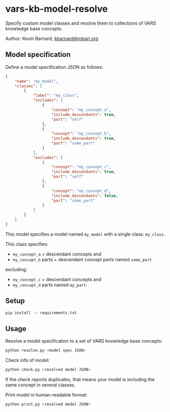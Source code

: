 # vars-kb-model-resolve
Specify custom model classes and resolve them to collections of VARS knowledge base concepts.

Author: Kevin Barnard, [kbarnard@mbari.org](mailto:kbarnard@mbari.org)

## Model specification

Define a model specification JSON as follows:

```json
{
    "name": "my_model",
    "classes": [
        {
            "label": "my_class",
            "includes": [
                {
                    "concept": "my_concept_a",
                    "include_descendants": true,
                    "part": "self"
                },
                {
                    "concept": "my_concept_b",
                    "include_descendants": true,
                    "part": "some_part"
                }
            ],
            "excludes": [
                {
                    "concept": "my_concept_c",
                    "include_descendants": true,
                    "part": "self"
                },
                {
                    "concept": "my_concept_d",
                    "include_descendants": false,
                    "part": "some_part"
                }
            ]
        }
    ]
}
```

This model specifies a model named `my_model` with a single class: `my_class`.

This class specifies:
- `my_concept_a` + descendant concepts and 
- `my_concept_b` parts + descendant concept parts named `some_part`

excluding:
- `my_concept_c` + descendant concepts and
- `my_concept_d` parts named `my_part`.

## Setup

```bash
pip install -r requirements.txt
```

## Usage

Resolve a model specification to a set of VARS knowledge base concepts:

```bash
python resolve.py <model spec JSON>
```

Check info of model:

```bash
python check.py <resolved model JSON>
```

If the check reports duplicates, that means your model is including the same concept in several classes.

Print model in human-readable format:

```bash
python print.py <resolved model JSON>
```
